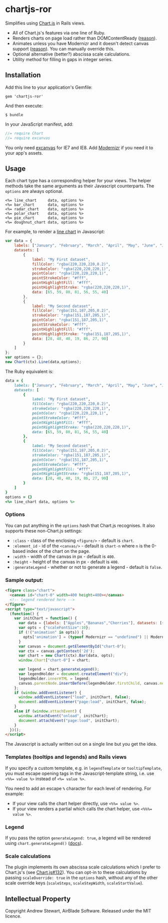 # chartjs-ror

Simplifies using [Chart.js][] in Rails views.

* All of Chart.js's features via one line of Ruby.
* Renders charts on page load rather than DOMContentReady ([reason][browsersupport]).
* Animates unless you have Modernizr and it doesn't detect canvas support ([reason][browsersupport]).  You can manually override this.
* Optional alternative (better?) abscissa scale calculations.
* Utility method for filling in gaps in integer series.


## Installation

Add this line to your application's Gemfile:

    gem 'chartjs-ror'

And then execute:

    $ bundle

In your JavaScript manifest, add:

```javascript
//= require Chart
//= require excanvas
```

You only need [excanvas][ExplorerCanvas] for IE7 and IE8.  Add [Modernizr][] if you need it to your app's assets.


## Usage

Each chart type has a corresponding helper for your views.  The helper methods take the same arguments as their Javascript counterparts.  The `options` are always optional.


```erb
<%= line_chart     data, options %>
<%= bar_chart      data, options %>
<%= radar_chart    data, options %>
<%= polar_chart    data, options %>
<%= pie_chart      data, options %>
<%= doughnut_chart data, options %>
```

For example, to render a [line chart][linechart] in Javascript:

```javascript
var data = {
    labels: ["January", "February", "March", "April", "May", "June", "July"],
    datasets: [
        {
            label: "My First dataset",
            fillColor: "rgba(220,220,220,0.2)",
            strokeColor: "rgba(220,220,220,1)",
            pointColor: "rgba(220,220,220,1)",
            pointStrokeColor: "#fff",
            pointHighlightFill: "#fff",
            pointHighlightStroke: "rgba(220,220,220,1)",
            data: [65, 59, 80, 81, 56, 55, 40]
        },
        {
            label: "My Second dataset",
            fillColor: "rgba(151,187,205,0.2)",
            strokeColor: "rgba(151,187,205,1)",
            pointColor: "rgba(151,187,205,1)",
            pointStrokeColor: "#fff",
            pointHighlightFill: "#fff",
            pointHighlightStroke: "rgba(151,187,205,1)",
            data: [28, 48, 40, 19, 86, 27, 90]
        }
    ]
};
var options = {};
new Chart(ctx).Line(data,options);
```

The Ruby equivalent is:

```ruby
data = {
    labels: ["January", "February", "March", "April", "May", "June", "July"],
    datasets: [
        {
            label: "My First dataset",
            fillColor: "rgba(220,220,220,0.2)",
            strokeColor: "rgba(220,220,220,1)",
            pointColor: "rgba(220,220,220,1)",
            pointStrokeColor: "#fff",
            pointHighlightFill: "#fff",
            pointHighlightStroke: "rgba(220,220,220,1)",
            data: [65, 59, 80, 81, 56, 55, 40]
        },
        {
            label: "My Second dataset",
            fillColor: "rgba(151,187,205,0.2)",
            strokeColor: "rgba(151,187,205,1)",
            pointColor: "rgba(151,187,205,1)",
            pointStrokeColor: "#fff",
            pointHighlightFill: "#fff",
            pointHighlightStroke: "rgba(151,187,205,1)",
            data: [28, 48, 40, 19, 86, 27, 90]
        }
    ]
}
options = {}
<%= line_chart data, options %>
```

### Options

You can put anything in the `options` hash that Chart.js recognises.  It also supports these non-Chart.js settings:

* `:class`          - class of the enclosing `<figure/>` - default is `chart`.
* `:element_id`     - id of the `<canvas/>` - default is `chart-n` where `n` is the 0-based index of the chart on the page.
* `:width`          - width of the canvas in px - default is `400`.
* `:height`         - height of the canvas in px - default is `400`.
* `:generateLegend` - whether or not to generate a legend - default is `false`.

### Sample output:

```html
<figure class="chart">
  <canvas id="chart-0" width=400 height=400></canvas>
  <!-- legend rendered here -->
</figure>
<script type="text/javascript">
  (function() {
    var initChart = function() {
      var data = {labels: ["Apples","Bananas","Cherries"], datasets: [{"data":[42,153,...],...}, ...]};
      var opts = {"scaleFontSize":10};
      if (!("animation" in opts)) {
        opts['animation'] = (typeof Modernizr == "undefined") || Modernizr.canvas;
      }
      var canvas = document.getElementById("chart-0");
      var ctx = canvas.getContext('2d');
      var chart = new Chart(ctx).Bar(data, opts);
      window.Chart["chart-0"] = chart;

      var legend = chart.generateLegend();
      var legendHolder = document.createElement("div");
      legendHolder.innerHTML = legend;
      canvas.parentNode.insertBefore(legendHolder.firstChild, canvas.nextSibling);
    };
    if (window.addEventListener) {
      window.addEventListener("load", initChart, false);
      document.addEventListener("page:load", initChart, false);
    }
    else if (window.attachEvent) {
      window.attachEvent("onload", initChart);
      document.attachEvent("page:load", initChart);
    }
  })();
</script>
```

The Javascript is actually written out on a single line but you get the idea.


### Templates (tooltips and legends) and Rails views

If you specify a custom template, e.g. in `legendTemplate` or `tooltipTemplate`, you must escape opening tags in the Javascript-template string, i.e. use `<%%= value %>` instead of `<%= value %>`.

You need to add an escape `%` character for each level of rendering.  For example:

- If your view calls the chart helper directly, use `<%%= value %>`.
- If your view renders a partial which calls the chart helper, use `<%%%= value %>`.


### Legend

If you pass the option `generateLegend: true`, a legend will be rendered using `chart.generateLegend()` ([docs][advanced]).


### Scale calculations

The plugin implements its own abscissa scale calculations which I prefer to Chart.js's (see [Chart.js#132][calculations]).  You can opt-in to these calculations by passing `scaleOverride: true` in the `options` hash, without any of the other scale override keys (`scaleSteps`, `scaleStepWidth`, `scaleStartValue`).


## Intellectual Property

Copyright Andrew Stewart, AirBlade Software.  Released under the MIT licence.


  [Chart.js]: http://www.chartjs.org/
  [Chartkick]: https://ankane.github.io/chartkick/
  [browsersupport]: http://www.chartjs.org/docs/#notes-browser-support
  [linechart]: http://www.chartjs.org/docs/#lineChart-exampleUsage
  [piechart]: http://www.chartjs.org/docs/#pieChart-exampleUsage
  [Modernizr]: http://modernizr.com
  [ExplorerCanvas]: https://code.google.com/p/explorercanvas
  [advanced]: http://www.chartjs.org/docs/#advanced-usage-prototype-methods
  [calculations]: https://github.com/nnnick/Chart.js/issues/132
